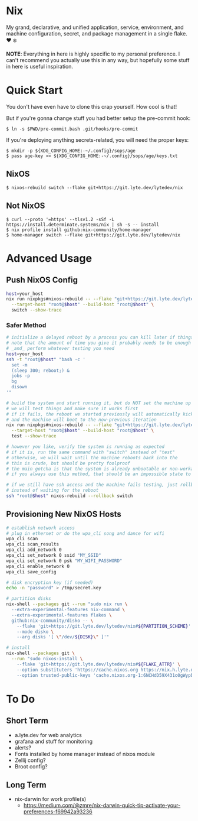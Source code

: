 # Nix

My grand, declarative, and unified application, service, environment, and
machine configuration, secret, and package management in a single flake. ❤️ ❄️

**NOTE**: Everything in here is highly specific to my personal preference. I
can't recommend you actually use this in any way, but hopefully some stuff in
here is useful inspiration.

# Quick Start

You don't have even have to clone this crap yourself. How cool is that!

But if you're gonna change stuff you had better setup the pre-commit hook:

```shell_session
$ ln -s $PWD/pre-commit.bash .git/hooks/pre-commit
```

If you're deploying anything secrets-related, you will need the proper keys:

```shell_session
$ mkdir -p ${XDG_CONFIG_HOME:-~/.config}/sops/age
$ pass age-key >> ${XDG_CONFIG_HOME:-~/.config}/sops/age/keys.txt
```

## NixOS

```shell_session
$ nixos-rebuild switch --flake git+https://git.lyte.dev/lytedev/nix
```

## Not NixOS

```shell_session
$ curl --proto '=https' --tlsv1.2 -sSf -L https://install.determinate.systems/nix | sh -s -- install
$ nix profile install github:nix-community/home-manager
$ home-manager switch --flake git+https://git.lyte.dev/lytedev/nix
```

# Advanced Usage

## Push NixOS Config

```bash
host=your_host
nix run nixpkgs#nixos-rebuild -- --flake "git+https://git.lyte.dev/lytedev/nix#$host" \
  --target-host "root@$host" --build-host "root@$host" \
  switch --show-trace
```

### Safer Method

```bash
# initialize a delayed reboot by a process you can kill later if things look good
# note that the amount of time you give it probably needs to be enough time to both complete the upgrade
# _and_ perform whatever testing you need
host=your_host
ssh -t "root@$host" "bash -c '
  set -m
  (sleep 300; reboot;) &
  jobs -p
  bg
  disown
'"

# build the system and start running it, but do NOT set the machine up to boot to that system yet
# we will test things and make sure it works first
# if it fails, the reboot we started previously will automatically kick in once the timeout is reached
# and the machine will boot to the now-previous iteration
nix run nixpkgs#nixos-rebuild -- --flake "git+https://git.lyte.dev/lytedev/nix#$host" \
  --target-host "root@$host" --build-host "root@$host" \
  test --show-trace

# however you like, verify the system is running as expected
# if it is, run the same command with "switch" instead of "test"
# otherwise, we will wait until the machine reboots back into the 
# this is crude, but should be pretty foolproof
# the main gotcha is that the system is already unbootable or non-workable, but
# if you always use this method, that should be an impossible state to get into

# if we still have ssh access and the machine fails testing, just rollback
# instead of waiting for the reboot
ssh "root@$host" nixos-rebuild --rollback switch
```

## Provisioning New NixOS Hosts

```bash
# establish network access
# plug in ethernet or do the wpa_cli song and dance for wifi
wpa_cli scan
wpa_cli scan_results
wpa_cli add_network 0
wpa_cli set_network 0 ssid "MY_SSID"
wpa_cli set_network 0 psk "MY_WIFI_PASSWORD"
wpa_cli enable_network 0
wpa_cli save_config

# disk encryption key (if needed)
echo -n "password" > /tmp/secret.key

# partition disks
nix-shell --packages git --run "sudo nix run \
  --extra-experimental-features nix-command \
  --extra-experimental-features flakes \
  github:nix-community/disko -- \
    --flake 'git+https://git.lyte.dev/lytedev/nix#${PARTITION_SCHEME}' \
    --mode disko \
    --arg disks '[ \"/dev/${DISK}\" ]'"

# install
nix-shell --packages git \
  --run "sudo nixos-install \
    --flake 'git+https://git.lyte.dev/lytedev/nix#${FLAKE_ATTR}' \
    --option substituters 'https://cache.nixos.org https://nix.h.lyte.dev' \
    --option trusted-public-keys 'cache.nixos.org-1:6NCHdD59X431o0gWypbMrAURkbJ16ZPMQFGspcDShjY= h.lyte.dev:HeVWtne31ZG8iMf+c15VY3/Mky/4ufXlfTpT8+4Xbs0='"
```

# To Do

## Short Term

- a.lyte.dev for web analytics
- grafana and stuff for monitoring
- alerts?
- Fonts installed by home manager instead of nixos module
- Zellij config?
- Broot config?

## Long Term

- nix-darwin for work profile(s)
  - https://medium.com/@zmre/nix-darwin-quick-tip-activate-your-preferences-f69942a93236
